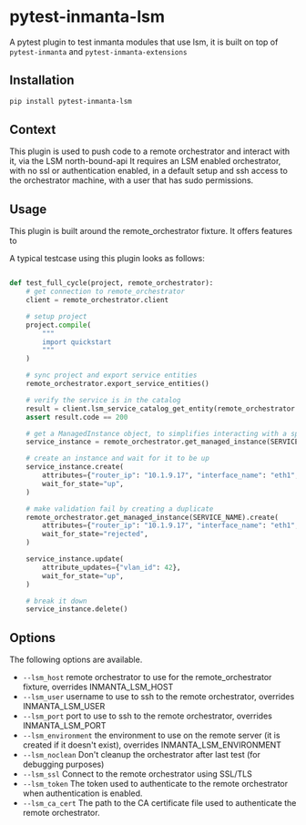 # pytest-inmanta-lsm

A pytest plugin to test inmanta modules that use lsm, it is built on top of `pytest-inmanta` and `pytest-inmanta-extensions`

## Installation

```bash
pip install pytest-inmanta-lsm
```

## Context

This plugin is used to push code to a remote orchestrator and interact with it, via the LSM north-bound-api
It requires an LSM enabled orchestrator, with no ssl or authentication enabled, in a default setup and ssh access to the orchestrator machine, with a user that has sudo permissions.

## Usage

This plugin is built around the remote_orchestrator fixture. 
It offers features to 

A typical testcase using this plugin looks as follows:
```python

def test_full_cycle(project, remote_orchestrator):
    # get connection to remote_orchestrator
    client = remote_orchestrator.client

    # setup project
    project.compile(
        """
        import quickstart
        """
    )

    # sync project and export service entities
    remote_orchestrator.export_service_entities()

    # verify the service is in the catalog
    result = client.lsm_service_catalog_get_entity(remote_orchestrator.environment, SERVICE_NAME)
    assert result.code == 200

    # get a ManagedInstance object, to simplifies interacting with a specific service instance
    service_instance = remote_orchestrator.get_managed_instance(SERVICE_NAME)

    # create an instance and wait for it to be up
    service_instance.create(
        attributes={"router_ip": "10.1.9.17", "interface_name": "eth1", "address": "10.0.0.254/24", "vlan_id": 14},
        wait_for_state="up",
    )

    # make validation fail by creating a duplicate
    remote_orchestrator.get_managed_instance(SERVICE_NAME).create(
        attributes={"router_ip": "10.1.9.17", "interface_name": "eth1", "address": "10.0.0.254/24", "vlan_id": 14},
        wait_for_state="rejected",
    )

    service_instance.update(
        attribute_updates={"vlan_id": 42},
        wait_for_state="up",
    )

    # break it down
    service_instance.delete()

```
## Options

The following options are available.

 * `--lsm_host` remote orchestrator to use for the remote_orchestrator fixture, overrides INMANTA_LSM_HOST
 * `--lsm_user` username to use to ssh to the remote orchestrator, overrides INMANTA_LSM_USER
 * `--lsm_port` port to use to ssh to the remote orchestrator, overrides INMANTA_LSM_PORT
 * `--lsm_environment` the environment to use on the remote server (it is created if it doesn't exist), overrides INMANTA_LSM_ENVIRONMENT
 * `--lsm_noclean` Don't cleanup the orchestrator after last test (for debugging purposes)
 * `--lsm_ssl` Connect to the remote orchestrator using SSL/TLS
 * `--lsm_token` The token used to authenticate to the remote orchestrator when authentication is enabled.
 * `--lsm_ca_cert` The path to the CA certificate file used to authenticate the remote orchestrator.
 